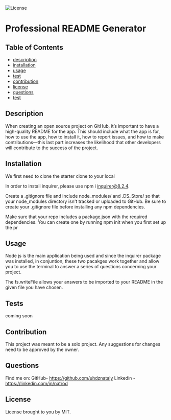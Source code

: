 
            


![License](https://img.shields.io/badge/License-MIT-blue.svg)

# Professional README Generator
    

## Table of Contents

* [description](#description)
* [installation](#installation)
* [usage](#usage)
* [test](#test)
* [contribution](#contribution)
* [license](#license)
* [questions](#questions)
* [test](#test)


## Description
When creating an open source project on GitHub, it’s important to have a high-quality README for the app. This should include what the app is for, how to use the app, how to install it, how to report issues, and how to make contributions—this last part increases the likelihood that other developers will contribute to the success of the project.

## Installation
We first need to clone the starter clone to your local 

In order to install inquirer, please use npm i inquirer@8.2.4. 

Create a .gitignore file and include node_modules/ and .DS_Store/ so that your node_modules directory isn't tracked or uploaded to GitHub. Be sure to create your .gitignore file before installing any npm dependencies.

Make sure that your repo includes a package.json with the required dependencies. You can create one by running npm init when you first set up the pr

## Usage
Node js is the main application being used and since the inquirer package was installed, in conjuntion, these two pacakges work together and allow you to use the terminal to answer a series of questions concerning your project.

The fs.writeFile allows your answers to be imported to your README in the given file you have chosen.

## Tests
coming soon

## Contribution
This project was meant to be a solo project. Any suggestions for changes need to be approved by the owner.
    
## Questions
Find me on:
GitHub- https://github.com/uhdznataly
Linkedin - https://linkedin.com/in/natrod

## License
License brought to you by MIT.